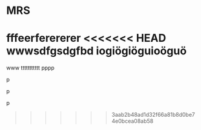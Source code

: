 # MRS
fffeerferererer
<<<<<<< HEAD
wwwsdfgsdgfbd
iogiögiöguioöguö
=======
www
ttttttttttt
pppp

p

p

p
>>>>>>> 3aab2b48ad1d32f66a81b8d0be74e0bcea08ab58
